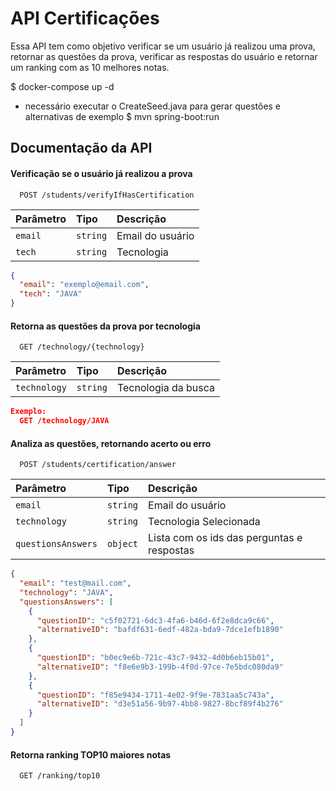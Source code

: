 
# API Certificações

Essa API tem como objetivo verificar se um usuário já realizou uma prova, retornar as questões da prova, verificar as respostas do usuário e retornar um ranking com as 10 melhores notas.

$ docker-compose up -d
- necessário executar o CreateSeed.java para gerar questões e alternativas de exemplo
$ mvn spring-boot:run

## Documentação da API

#### Verificação se o usuário já realizou a prova

```http
  POST /students/verifyIfHasCertification
```

| Parâmetro   | Tipo       | Descrição                           |
| :---------- | :--------- | :---------------------------------- |
| `email` | `string` |  Email do usuário |
| `tech` | `string` | Tecnologia|


```json
{
  "email": "exemplo@email.com",
  "tech": "JAVA"
}
```

#### Retorna as questões da prova por tecnologia

```http
  GET /technology/{technology}
```

| Parâmetro   | Tipo       | Descrição                           |
| :---------- | :--------- | :---------------------------------- |
| `technology` | `string` |  Tecnologia da busca |



```json
Exemplo:
  GET /technology/JAVA

```



#### Analiza as questões, retornando acerto ou erro

```http
  POST /students/certification/answer
```

| Parâmetro   | Tipo       | Descrição                                   |
| :---------- | :--------- | :------------------------------------------ |
| `email`      | `string` | Email do usuário
| `technology` | `string` | Tecnologia Selecionada|
| `questionsAnswers` |`object`| Lista com os ids das perguntas e respostas


```json
{
  "email": "test@mail.com",
  "technology": "JAVA",
  "questionsAnswers": [
    {
      "questionID": "c5f02721-6dc3-4fa6-b46d-6f2e8dca9c66",
      "alternativeID": "bafdf631-6edf-482a-bda9-7dce1efb1890"
    },
    {
      "questionID": "b0ec9e6b-721c-43c7-9432-4d0b6eb15b01",
      "alternativeID": "f8e6e9b3-199b-4f0d-97ce-7e5bdc080da9"
    },
    {
      "questionID": "f85e9434-1711-4e02-9f9e-7831aa5c743a",
      "alternativeID": "d3e51a56-9b97-4bb8-9827-8bcf89f4b276"
    }
  ]
}

```

#### Retorna ranking TOP10 maiores notas

```http
  GET /ranking/top10
```


